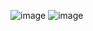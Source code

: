 ![image](https://user-images.githubusercontent.com/40969203/101907101-6740d980-3bfd-11eb-938e-e49170cf6444.png)
![image](https://user-images.githubusercontent.com/40969203/101968225-6346a300-3c61-11eb-968c-828c728fcaf7.png)